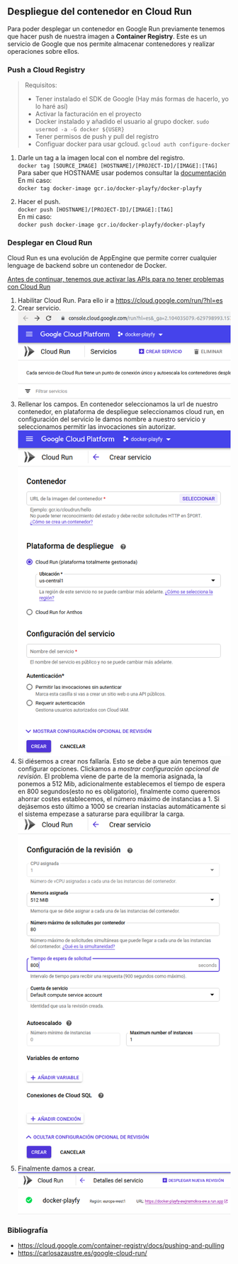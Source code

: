 ## Despliegue del contenedor en Cloud Run

Para poder desplegar un contenedor en Google Run previamente tenemos que hacer push de
nuestra imagen a **Container Registry**. Este es un servicio de Google que nos permite
almacenar contenedores y realizar operaciones sobre ellos.

### Push a Cloud Registry

> Requisitos:
>   - Tener instalado el SDK de Google (Hay más formas de hacerlo, yo lo haré así)
>   - Activar la facturación en el proyecto
>   - Docker instalado y añadido el usuario al grupo docker. `sudo usermod -a -G docker ${USER}`
>   - Tener permisos de push y pull del registro
>   - Configuar docker para usar gcloud. `gcloud auth configure-docker`

1. Darle un tag a la imagen local con el nombre del registro.  
`docker tag [SOURCE_IMAGE] [HOSTNAME]/[PROJECT-ID]/[IMAGE]:[TAG]`   
Para saber que HOSTNAME usar podemos consultar la [documentación](https://cloud.google.com/container-registry/docs/pushing-and-pulling)  
En mi caso:  
`docker tag docker-image gcr.io/docker-playfy/docker-playfy`

2. Hacer el push.  
`docker push [HOSTNAME]/[PROJECT-ID]/[IMAGE]:[TAG]`   
En mi caso:   
`docker push docker-image gcr.io/docker-playfy/docker-playfy` 

### Desplegar en Cloud Run
Cloud Run es una evolución de AppEngine que permite correr cualquier 
lenguage de backend sobre un contenedor de Docker. 

[Antes de continuar, tenemos que activar las APIs para no tener problemas con 
Cloud Run](https://support.google.com/googleapi/answer/6158841?hl=en)

1. Habilitar Cloud Run. Para ello ir a https://cloud.google.com/run/?hl=es
2. Crear servicio. ![crear servicio](img/cloudrun-crear.png)
3. Rellenar los campos. En contenedor seleccionamos la url de nuestro contenedor,
en plataforma de despliegue seleccionamos cloud run, en configuración del servicio 
le damos nombre a nuestro servicio y seleccionamos permitir las invocaciones sin autorizar.
![creacion servicio](img/creacion-run.png)
4. Si diésemos a crear nos fallaría. Esto se debe a que aún tenemos que configurar opciones.
Clickamos a *mostrar configuración opcional de revisión*. El problema viene de parte de la
memoria asignada, la ponemos a 512 Mib, adicionalmente establecemos el tiempo de espera en 
800 segundos(esto no es obligatorio), finalmente como queremos ahorrar costes establecemos,
el número máximo de instancias a 1. Si dejásemos esto último a 1000 se crearían instacias
automáticamente si el sistema empezase a saturarse para equilibrar la carga.  
![avanzadas run](img/avanzada-run.png)
5. Finalmente damos a crear.
![desplegada run](img/run-desplegado.png)


### Bibliografía
  - https://cloud.google.com/container-registry/docs/pushing-and-pulling
  - https://carlosazaustre.es/google-cloud-run/